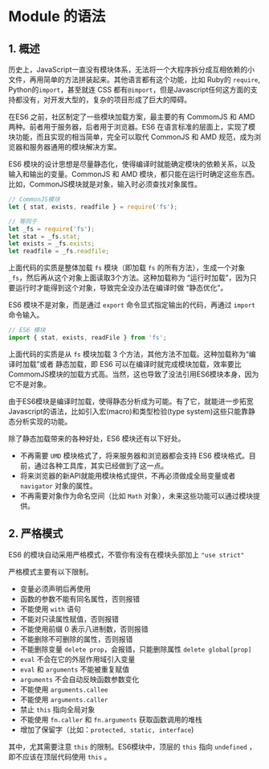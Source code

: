
# Module 的语法

## 1. 概述

历史上，JavaScript一直没有模块体系，无法将一个大程序拆分成互相依赖的小文件，再用简单的方法拼装起来。其他语言都有这个功能，比如 Ruby的 `require`, Python的`import`，甚至就连 CSS 都有`@import`，但是Javascript任何这方面的支持都没有，对开发大型的，复杂的项目形成了巨大的障碍。

在ES6 之前，社区制定了一些模块加载方案，最主要的有 CommomJS 和 AMD 两种。前者用于服务器，后者用于浏览器。ES6 在语言标准的层面上，实现了模块功能，而且实现的相当简单，完全可以取代 CommonJS 和 AMD 规范，成为浏览器和服务器通用的模块解决方案。

ES6 模块的设计思想是尽量静态化，使得编译时就能确定模块的依赖关系，以及输入和输出的变量。CommonJS 和 AMD 模块，都只能在运行时确定这些东西。比如，CommonJS模块就是对象，输入时必须查找对象属性。

```js
// CommonJS模块
let { stat, exists, readfile } = require('fs');

// 等同于
let _fs = require('fs');
let stat = _fs.stat;
let exists = _fs.exists;
let readfile = _fs.readfile;
```

上面代码的实质是整体加载 `fs` 模块（即加载 `fs` 的所有方法），生成一个对象 `_fs`，然后再从这个对象上面读取3个方法。这种加载称为 “运行时加载”，因为只要运行时才能得到这个对象，导致完全没办法在编译时做 “静态优化”。

ES6 模块不是对象，而是通过 `export` 命令显式指定输出的代码，再通过 `import` 命令输入。

```js
// ES6 模块
import { stat, exists, readFile } from 'fs';
```

上面代码的实质是从 `fs` 模块加载 3 个方法，其他方法不加载。这种加载称为“编译时加载”或者 静态加载，即 ES6 可以在编译时就完成模块加载，效率要比 CommomJS模块的加载方式高。当然，这也导致了没法引用ES6模块本身，因为它不是对象。

由于ES6模块是编译时加载，使得静态分析成为可能。有了它，就能进一步拓宽Javascript的语法，比如引入宏(macro)和类型检验(type system)这些只能靠静态分析实现的功能。

除了静态加载带来的各种好处，ES6 模块还有以下好处。

- 不再需要 `UMD` 模块格式了，将来服务器和浏览器都会支持 ES6 模块格式。目前，通过各种工具库，其实已经做到了这一点。
- 将来浏览器的新API就能用模块格式提供，不再必须做成全局变量或者 `navigator` 对象的属性。
- 不再需要对象作为命名空间（比如 `Math` 对象），未来这些功能可以通过模块提供。

## 2. 严格模式

ES6 的模块自动采用严格模式，不管你有没有在模块头部加上 `"use strict"`

严格模式主要有以下限制。

- 变量必须声明后再使用
- 函数的参数不能有同名属性，否则报错
- 不能使用 `with` 语句
- 不能对只读属性赋值，否则报错
- 不能使用前缀 0 表示八进制数，否则报错
- 不能删除不可删除的属性，否则报错
- 不能删除变量 `delete prop`，会报错，只能删除属性 `delete global[prop]`
- `eval` 不会在它的外层作用域引入变量
- `eval` 和 `arguments` 不能被重复赋值
- `arguments` 不会自动反映函数参数变化
- 不能使用 `arguments.callee`
- 不能使用 `arguments.caller`
- 禁止 `this` 指向全局对象
- 不能使用 `fn.caller` 和 `fn.arguments` 获取函数调用的堆栈
- 增加了保留字（比如：`protected, static, interface`)

其中，尤其需要注意 `this` 的限制。ES6模块中，顶层的 `this` 指向 `undefined` ，即不应该在顶层代码使用 `this` 。